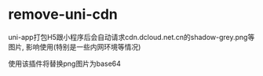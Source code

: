 # remove-uni-cdn

uni-app打包H5跟小程序后会自动请求cdn.dcloud.net.cn的shadow-grey.png等图片, 影响使用(特别是一些内网环境等情况)

使用该插件将替换png图片为base64

